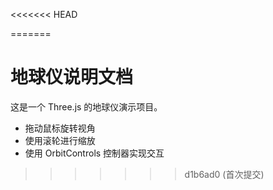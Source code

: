 <<<<<<< HEAD

=======
# 地球仪说明文档

这是一个 Three.js 的地球仪演示项目。

- 拖动鼠标旋转视角
- 使用滚轮进行缩放
- 使用 OrbitControls 控制器实现交互
>>>>>>> d1b6ad0 (首次提交)
